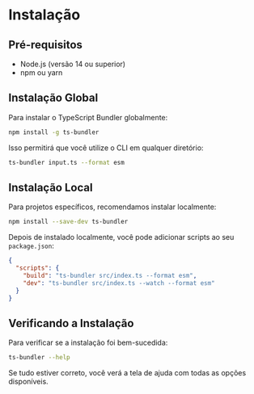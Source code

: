 
# Instalação

## Pré-requisitos

- Node.js (versão 14 ou superior)
- npm ou yarn

## Instalação Global

Para instalar o TypeScript Bundler globalmente:

```bash
npm install -g ts-bundler
```

Isso permitirá que você utilize o CLI em qualquer diretório:

```bash
ts-bundler input.ts --format esm
```

## Instalação Local

Para projetos específicos, recomendamos instalar localmente:

```bash
npm install --save-dev ts-bundler
```

Depois de instalado localmente, você pode adicionar scripts ao seu `package.json`:

```json
{
  "scripts": {
    "build": "ts-bundler src/index.ts --format esm",
    "dev": "ts-bundler src/index.ts --watch --format esm"
  }
}
```

## Verificando a Instalação

Para verificar se a instalação foi bem-sucedida:

```bash
ts-bundler --help
```

Se tudo estiver correto, você verá a tela de ajuda com todas as opções disponíveis.
